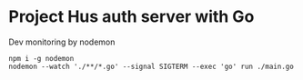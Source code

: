 # Project Hus auth server with Go

Dev monitoring by nodemon

```
npm i -g nodemon
nodemon --watch './**/*.go' --signal SIGTERM --exec 'go' run ./main.go
```
